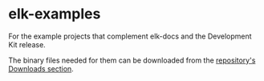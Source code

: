 # elk-examples

For the example projects that complement elk-docs and the Development Kit release.

The binary files needed for them can be downloaded from the [repository's Downloads section](https://bitbucket.org/mindswteam/elk-examples/downloads/).
